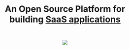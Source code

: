 <h1 align="center">An Open Source Platform for building <a href="https://huly.io">SaaS applications</a></h1><br>

<p align="center">
  <a href="https://huly.io">
    <img src="https://repository-images.githubusercontent.com/392073243/6d27d5cc-38cd-4d88-affe-bb88b393180c" loading="eager" decoding="async">
  </a>
</p>

